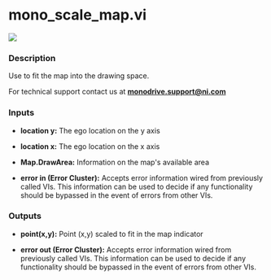 # mono_scale_map.vi

<p class="img_container">
<img class="lg_img" src="../mono_scale_map.png"/>
</p>

### Description

Use to fit the map into the drawing space.

For technical support contact us at <b>monodrive.support@ni.com</b> 

### Inputs

- **location y:**  The ego location on the y axis
 

- **location x:**  The ego location on the x axis
 

- **Map.DrawArea:**  Information on the map's available area
 

- **error in (Error Cluster):** Accepts error information wired from previously called VIs. This information can be used to decide if any functionality should be bypassed in the event of errors from other VIs. 

### Outputs

- **point(x,y):**  Point (x,y) scaled to fit in the map indicator
 

- **error out (Error Cluster):** Accepts error information wired from previously called VIs. This information can be used to decide if any functionality should be bypassed in the event of errors from other VIs. 

<p>&nbsp;</p>
